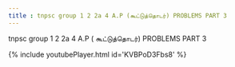 ```yaml
---
title : tnpsc group 1 2 2a 4 A.P (கூட்டுத்தொடர்) PROBLEMS PART 3
---
```


tnpsc group 1 2 2a 4 A.P ( கூட்டுத்தொடர்) PROBLEMS PART 3



{% include youtubePlayer.html id='KVBPoD3Fbs8' %}
